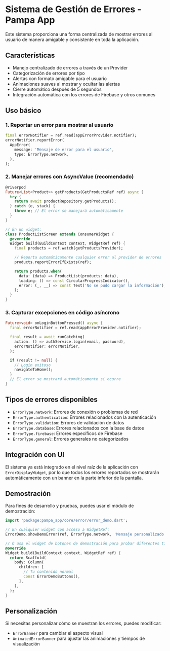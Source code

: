 # Sistema de Gestión de Errores - Pampa App

Este sistema proporciona una forma centralizada de mostrar errores al usuario de manera amigable y consistente en toda la aplicación.

## Características

- Manejo centralizado de errores a través de un Provider
- Categorización de errores por tipo
- Alertas con formato amigable para el usuario
- Animaciones suaves al mostrar y ocultar las alertas
- Cierre automático después de 5 segundos
- Integración automática con los errores de Firebase y otros comunes

## Uso básico

### 1. Reportar un error para mostrar al usuario

```dart
final errorNotifier = ref.read(appErrorProvider.notifier);
errorNotifier.reportError(
  AppError(
    message: 'Mensaje de error para el usuario',
    type: ErrorType.network,
  ),
);
```

### 2. Manejar errores con AsyncValue (recomendado)

```dart
@riverpod
Future<List<Product>> getProducts(GetProductsRef ref) async {
  try {
    return await productRepository.getProducts();
  } catch (e, stack) {
    throw e; // El error se manejará automáticamente
  }
}

// En un widget:
class ProductListScreen extends ConsumerWidget {
  @override
  Widget build(BuildContext context, WidgetRef ref) {
    final products = ref.watch(getProductsProvider);

    // Reporta automáticamente cualquier error al provider de errores
    products.reportErrorIfExists(ref);

    return products.when(
      data: (data) => ProductList(products: data),
      loading: () => const CircularProgressIndicator(),
      error: (_, __) => const Text('No se pudo cargar la información'),
    );
  }
}
```

### 3. Capturar excepciones en código asíncrono

```dart
Future<void> onLoginButtonPressed() async {
  final errorNotifier = ref.read(appErrorProvider.notifier);

  final result = await runCatching(
    action: () => authService.login(email, password),
    errorNotifier: errorNotifier,
  );

  if (result != null) {
    // Login exitoso
    navigateToHome();
  }
  // El error se mostrará automáticamente si ocurre
}
```

## Tipos de errores disponibles

- `ErrorType.network`: Errores de conexión o problemas de red
- `ErrorType.authentication`: Errores relacionados con la autenticación
- `ErrorType.validation`: Errores de validación de datos
- `ErrorType.database`: Errores relacionados con la base de datos
- `ErrorType.firebase`: Errores específicos de Firebase
- `ErrorType.general`: Errores generales no categorizados

## Integración con UI

El sistema ya está integrado en el nivel raíz de la aplicación con `ErrorDisplayWidget`, por lo que todos los errores reportados se mostrarán automáticamente con un banner en la parte inferior de la pantalla.

## Demostración

Para fines de desarrollo y pruebas, puedes usar el módulo de demostración:

```dart
import 'package:pampa_app/core/error/error_demo.dart';

// En cualquier widget con acceso a WidgetRef:
ErrorDemo.showDemoError(ref, ErrorType.network, 'Mensaje personalizado opcional');

// O usa el widget de botones de demostración para probar diferentes tipos de errores:
@override
Widget build(BuildContext context, WidgetRef ref) {
  return Scaffold(
    body: Column(
      children: [
        // Tu contenido normal
        const ErrorDemoButtons(),
      ],
    ),
  );
}
```

## Personalización

Si necesitas personalizar cómo se muestran los errores, puedes modificar:

- `ErrorBanner` para cambiar el aspecto visual
- `AnimatedErrorBanner` para ajustar las animaciones y tiempos de visualización
